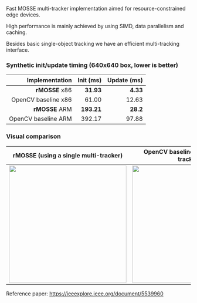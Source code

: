 Fast MOSSE multi-tracker implementation aimed for resource-constrained edge devices.  

High performance is mainly achieved by using SIMD, data parallelism and caching.  

Besides basic single-object tracking we have an efficient multi-tracking interface.

### Synthetic init/update timing (640x640 box, lower is better)

| Implementation | Init&nbsp;(ms) | Update&nbsp;(ms) |
|---------------:|--------------:|-----------------:|
| **rMOSSE** x86 | **31.93** | **4.33** |
| OpenCV baseline x86 | 61.00 | 12.63 |
| **rMOSSE** ARM | **193.21** | **28.2** |
| OpenCV baseline ARM | 392.17 | 97.88 |

### Visual comparison

| rMOSSE (using a single multi-tracker) | OpenCV baseline (using multiple trackers) |
|:----------:|:---------------:|
| <img src="https://github.com/user-attachments/assets/16101211-4cb2-41a3-a12f-dd4eb77ad3f9" width="320"> | <img src="https://github.com/user-attachments/assets/b5b11d51-4d54-4c8d-8e30-e7b18adb94af" width="320"> |

Reference paper: https://ieeexplore.ieee.org/document/5539960
